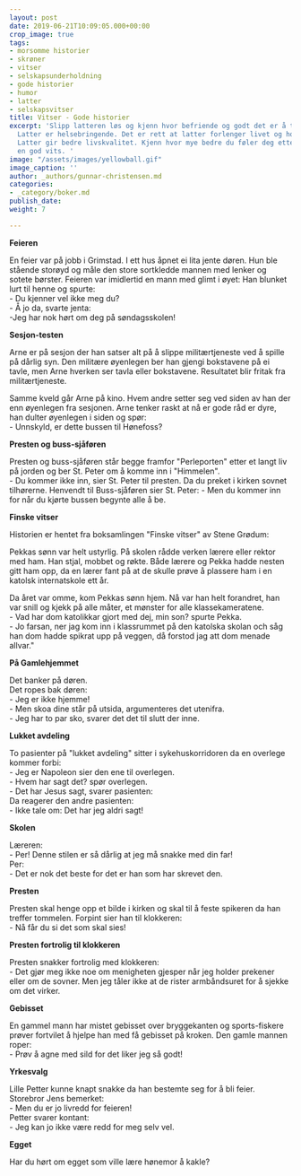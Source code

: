 ```yaml
---
layout: post
date: 2019-06-21T10:09:05.000+00:00
crop_image: true
tags:
- morsomme historier
- skrøner
- vitser
- selskapsunderholdning
- gode historier
- humor
- latter
- selskapsvitser
title: Vitser - Gode historier
excerpt: 'Slipp latteren løs og kjenn hvor befriende og godt det er å trene lattermuskelen.
  Latter er helsebringende. Det er rett at latter forlenger livet og holder deg friskere.
  Latter gir bedre livskvalitet. Kjenn hvor mye bedre du føler deg etter å ha hørt
  en god vits. '
image: "/assets/images/yellowball.gif"
image_caption: ''
author: _authors/gunnar-christensen.md
categories:
- _category/boker.md
publish_date: 
weight: 7

---
```

**Feieren**

En feier var på jobb i Grimstad. I ett hus åpnet ei lita jente døren. Hun ble stående storøyd og måle den store sortkledde mannen med lenker og sotete børster. Feieren var imidlertid en mann med glimt i øyet: Han blunket lurt til henne og spurte:  
\- Du kjenner vel ikke meg du?  
\- Å jo da, svarte jenta:  
\-Jeg har nok hørt om deg på søndagsskolen!

**Sesjon-testen**

Arne er på sesjon der han satser alt på å slippe militærtjeneste ved å spille på dårlig syn. Den militære øyenlegen ber han gjengi bokstavene på ei tavle, men Arne hverken ser tavla eller bokstavene. Resultatet blir fritak fra militærtjeneste.

Samme kveld går Arne på kino. Hvem andre setter seg ved siden av han der enn øyenlegen fra sesjonen. Arne tenker raskt at nå er gode råd er dyre, han dulter øyenlegen i siden og spør:  
\- Unnskyld, er dette bussen til Hønefoss?

**Presten og buss-sjåføren**

Presten og buss-sjåføren står begge framfor "Perleporten" etter et langt liv på jorden og ber St. Peter om å komme inn i "Himmelen".  
\- Du kommer ikke inn, sier St. Peter til presten. Da du preket i kirken sovnet tilhørerne. Henvendt til Buss-sjåføren sier St. Peter: - Men du kommer inn for når du kjørte bussen begynte alle å be.

**Finske vitser**

Historien er hentet fra boksamlingen "Finske vitser" av Stene Grødum:

Pekkas sønn var helt ustyrlig. På skolen rådde verken lærere eller rektor med ham. Han stjal, mobbet og røkte. Både lærere og Pekka hadde nesten gitt ham opp, da en lærer fant på at de skulle prøve å plassere ham i en katolsk internatskole ett år.

Da året var omme, kom Pekkas sønn hjem. Nå var han helt forandret, han var snill og kjekk på alle måter, et mønster for alle klassekameratene.  
\- Vad har dom katolikkar gjort med dej, min son? spurte Pekka.  
\- Jo farsan, ner jag kom inn i klassrummet på den katolska skolan och såg han dom hadde spikrat upp på veggen, då forstod jag att dom menade allvar."

**På Gamlehjemmet**

Det banker på døren.  
Det ropes bak døren:  
\- Jeg er ikke hjemme!  
\- Men skoa dine står på utsida, argumenteres det utenifra.  
\- Jeg har to par sko, svarer det det til slutt der inne.

**Lukket avdeling**

To pasienter på "lukket avdeling" sitter i sykehuskorridoren da en overlege kommer forbi:  
\- Jeg er Napoleon sier den ene til overlegen.  
\- Hvem har sagt det? spør overlegen.  
\- Det har Jesus sagt, svarer pasienten:  
Da reagerer den andre pasienten:  
\- Ikke tale om: Det har jeg aldri sagt!

**Skolen**

Læreren:  
\- Per! Denne stilen er så dårlig at jeg må snakke med din far!  
Per:  
\- Det er nok det beste for det er han som har skrevet den.

**Presten**

Presten skal henge opp et bilde i kirken og skal til å feste spikeren da han treffer tommelen. Forpint sier han til klokkeren:  
\- Nå får du si det som skal sies!

**Presten fortrolig til klokkeren**

Presten snakker fortrolig med klokkeren:  
\- Det gjør meg ikke noe om menigheten gjesper når jeg holder prekener eller om de sovner. Men jeg tåler ikke at de rister armbåndsuret for å sjekke om det virker.

**Gebisset**

En gammel mann har mistet gebisset over bryggekanten og sports-fiskere prøver fortvilet å hjelpe han med få gebisset på kroken. Den gamle mannen roper:  
\- Prøv å agne med sild for det liker jeg så godt!

**Yrkesvalg**

Lille Petter kunne knapt snakke da han bestemte seg for å bli feier. Storebror Jens bemerket:  
\- Men du er jo livredd for feieren!  
Petter svarer kontant:  
\- Jeg kan jo ikke være redd for meg selv vel.

**Egget**

Har du hørt om egget som ville lære hønemor å kakle?